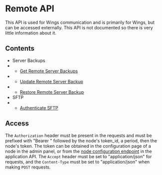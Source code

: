 # Remote API

This API is used for Wings communication and is primarily for Wings, but can be accessed externally. This API is not documented so there is very little information about it.

## Contents

- Server Backups
- - [Get Remote Server Backups](./server_backups.md#get-remote-server-backups)
- - [Update Remote Server Backup](./server_backups.md#update-remote-server-backup)
- - [Restore Remote Server Backup](./server_backups.md#restore-remote-server-backup)
- SFTP
- - [Authenticate SFTP](./sftp.md#authenticate-sftp)

## Access

The `Authorization` header must be present in the requests and must be prefixed with "Bearer " followed by the node's token_id, a period, then the node's token. The token can be obtained in the configuration page of a node in the admin panel, or from the [node configuration endpoint](/pterodactyl/application/nodes.md#get-nodesidconfiguration) in the application API. The `Accept` header must be set to "application/json" for requests, and the `Content-Type` must be set to "application/json" when making `POST` requests.

